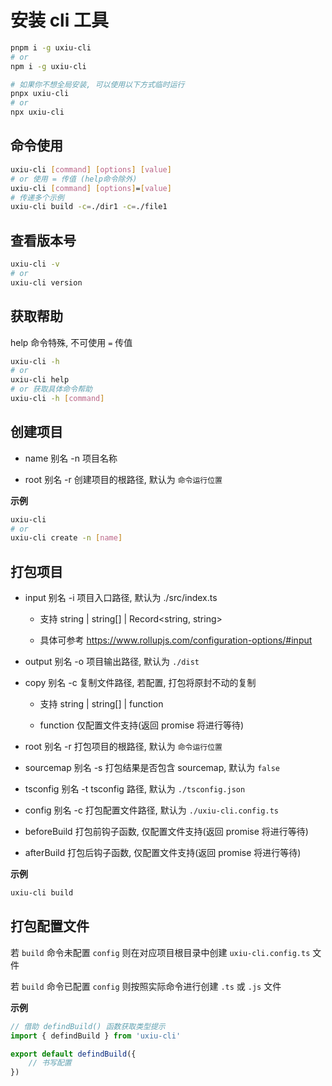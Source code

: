 # 安装 cli 工具

```bash
pnpm i -g uxiu-cli
# or
npm i -g uxiu-cli

# 如果你不想全局安装, 可以使用以下方式临时运行
pnpx uxiu-cli
# or
npx uxiu-cli
```

## 命令使用

```bash
uxiu-cli [command] [options] [value]
# or 使用 = 传值 (help命令除外)
uxiu-cli [command] [options]=[value]
# 传递多个示例
uxiu-cli build -c=./dir1 -c=./file1
```

## 查看版本号

```bash
uxiu-cli -v
# or
uxiu-cli version
```

## 获取帮助

help 命令特殊, 不可使用 `=` 传值

```bash
uxiu-cli -h
# or
uxiu-cli help
# or 获取具体命令帮助
uxiu-cli -h [command]
```

## 创建项目

- name 别名 -n 项目名称

- root 别名 -r 创建项目的根路径, 默认为 `命令运行位置`

**示例**

```bash
uxiu-cli
# or
uxiu-cli create -n [name]
```

## 打包项目

- input 别名 -i 项目入口路径, 默认为 ./src/index.ts

  - 支持 string | string[] | Record<string, string>

  - 具体可参考 https://www.rollupjs.com/configuration-options/#input

- output 别名 -o 项目输出路径, 默认为 `./dist`

- copy 别名 -c 复制文件路径, 若配置, 打包将原封不动的复制

  - 支持 string | string[] | function

  - function 仅配置文件支持(返回 promise 将进行等待)

- root 别名 -r 打包项目的根路径, 默认为 `命令运行位置`

- sourcemap 别名 -s 打包结果是否包含 sourcemap, 默认为 `false`

- tsconfig 别名 -t tsconfig 路径, 默认为 `./tsconfig.json`

- config 别名 -c 打包配置文件路径, 默认为 `./uxiu-cli.config.ts`

- beforeBuild 打包前钩子函数, 仅配置文件支持(返回 promise 将进行等待)

- afterBuild 打包后钩子函数, 仅配置文件支持(返回 promise 将进行等待)

**示例**

```bash
uxiu-cli build
```

## 打包配置文件

若 `build` 命令未配置 `config` 则在对应项目根目录中创建 `uxiu-cli.config.ts` 文件

若 `build` 命令已配置 `config` 则按照实际命令进行创建 `.ts` 或 `.js` 文件

**示例**

```ts
// 借助 defindBuild() 函数获取类型提示
import { defindBuild } from 'uxiu-cli'

export default defindBuild({
	// 书写配置
})
```
